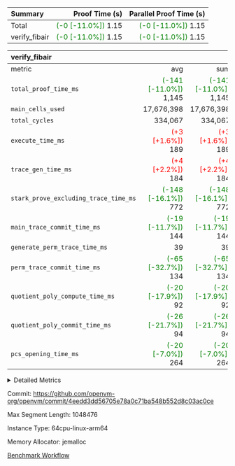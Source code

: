 | Summary | Proof Time (s) | Parallel Proof Time (s) |
|:---|---:|---:|
| Total | <span style='color: green'>(-0 [-11.0%])</span> 1.15 | <span style='color: green'>(-0 [-11.0%])</span> 1.15 |
| verify_fibair | <span style='color: green'>(-0 [-11.0%])</span> 1.15 | <span style='color: green'>(-0 [-11.0%])</span> 1.15 |


| verify_fibair |||||
|:---|---:|---:|---:|---:|
|metric|avg|sum|max|min|
| `total_proof_time_ms ` | <span style='color: green'>(-141 [-11.0%])</span> 1,145 | <span style='color: green'>(-141 [-11.0%])</span> 1,145 | <span style='color: green'>(-141 [-11.0%])</span> 1,145 | <span style='color: green'>(-141 [-11.0%])</span> 1,145 |
| `main_cells_used     ` |  17,676,398 |  17,676,398 |  17,676,398 |  17,676,398 |
| `total_cycles        ` |  334,067 |  334,067 |  334,067 |  334,067 |
| `execute_time_ms     ` | <span style='color: red'>(+3 [+1.6%])</span> 189 | <span style='color: red'>(+3 [+1.6%])</span> 189 | <span style='color: red'>(+3 [+1.6%])</span> 189 | <span style='color: red'>(+3 [+1.6%])</span> 189 |
| `trace_gen_time_ms   ` | <span style='color: red'>(+4 [+2.2%])</span> 184 | <span style='color: red'>(+4 [+2.2%])</span> 184 | <span style='color: red'>(+4 [+2.2%])</span> 184 | <span style='color: red'>(+4 [+2.2%])</span> 184 |
| `stark_prove_excluding_trace_time_ms` | <span style='color: green'>(-148 [-16.1%])</span> 772 | <span style='color: green'>(-148 [-16.1%])</span> 772 | <span style='color: green'>(-148 [-16.1%])</span> 772 | <span style='color: green'>(-148 [-16.1%])</span> 772 |
| `main_trace_commit_time_ms` | <span style='color: green'>(-19 [-11.7%])</span> 144 | <span style='color: green'>(-19 [-11.7%])</span> 144 | <span style='color: green'>(-19 [-11.7%])</span> 144 | <span style='color: green'>(-19 [-11.7%])</span> 144 |
| `generate_perm_trace_time_ms` |  39 |  39 |  39 |  39 |
| `perm_trace_commit_time_ms` | <span style='color: green'>(-65 [-32.7%])</span> 134 | <span style='color: green'>(-65 [-32.7%])</span> 134 | <span style='color: green'>(-65 [-32.7%])</span> 134 | <span style='color: green'>(-65 [-32.7%])</span> 134 |
| `quotient_poly_compute_time_ms` | <span style='color: green'>(-20 [-17.9%])</span> 92 | <span style='color: green'>(-20 [-17.9%])</span> 92 | <span style='color: green'>(-20 [-17.9%])</span> 92 | <span style='color: green'>(-20 [-17.9%])</span> 92 |
| `quotient_poly_commit_time_ms` | <span style='color: green'>(-26 [-21.7%])</span> 94 | <span style='color: green'>(-26 [-21.7%])</span> 94 | <span style='color: green'>(-26 [-21.7%])</span> 94 | <span style='color: green'>(-26 [-21.7%])</span> 94 |
| `pcs_opening_time_ms ` | <span style='color: green'>(-20 [-7.0%])</span> 264 | <span style='color: green'>(-20 [-7.0%])</span> 264 | <span style='color: green'>(-20 [-7.0%])</span> 264 | <span style='color: green'>(-20 [-7.0%])</span> 264 |



<details>
<summary>Detailed Metrics</summary>

|  | verify_program_compile_ms | total_cells | stark_prove_excluding_trace_time_ms | quotient_poly_compute_time_ms | quotient_poly_commit_time_ms | perm_trace_commit_time_ms | pcs_opening_time_ms | main_trace_commit_time_ms |
| --- | --- | --- | --- | --- | --- | --- | --- |
|  | 7 | 65,536 | 35 | 1 | 6 | 0 | 20 | 7 | 

| air_name | rows | quotient_deg | main_cols | interactions | constraints | cells |
| --- | --- | --- | --- | --- | --- | --- |
| AccessAdapterAir<2> |  | 2 |  | 5 | 12 |  | 
| AccessAdapterAir<4> |  | 2 |  | 5 | 12 |  | 
| AccessAdapterAir<8> |  | 2 |  | 5 | 12 |  | 
| FibonacciAir | 32,768 | 1 | 2 |  | 5 | 65,536 | 
| FriReducedOpeningAir |  | 2 |  | 39 | 71 |  | 
| JalRangeCheckAir |  | 2 |  | 9 | 14 |  | 
| NativePoseidon2Air<BabyBearParameters>, 1> |  | 2 |  | 136 | 572 |  | 
| PhantomAir |  | 2 |  | 3 | 5 |  | 
| ProgramAir |  | 1 |  | 1 | 4 |  | 
| VariableRangeCheckerAir |  | 1 |  | 1 | 4 |  | 
| VmAirWrapper<AluNativeAdapterAir, FieldArithmeticCoreAir> |  | 2 |  | 15 | 27 |  | 
| VmAirWrapper<BranchNativeAdapterAir, BranchEqualCoreAir<1> |  | 2 |  | 11 | 25 |  | 
| VmAirWrapper<NativeAdapterAir<2, 0>, PublicValuesCoreAir> |  | 2 |  | 11 | 29 |  | 
| VmAirWrapper<NativeLoadStoreAdapterAir<1>, NativeLoadStoreCoreAir<1> |  | 2 |  | 15 | 20 |  | 
| VmAirWrapper<NativeLoadStoreAdapterAir<4>, NativeLoadStoreCoreAir<4> |  | 2 |  | 15 | 20 |  | 
| VmAirWrapper<NativeVectorizedAdapterAir<4>, FieldExtensionCoreAir> |  | 2 |  | 15 | 27 |  | 
| VmConnectorAir |  | 2 |  | 5 | 11 |  | 
| VolatileBoundaryAir |  | 2 |  | 7 | 19 |  | 

| group | trace_gen_time_ms | total_proof_time_ms | total_cycles | total_cells | stark_prove_excluding_trace_time_ms | quotient_poly_compute_time_ms | quotient_poly_commit_time_ms | perm_trace_commit_time_ms | pcs_opening_time_ms | main_trace_commit_time_ms | main_cells_used | generate_perm_trace_time_ms | execute_time_ms |
| --- | --- | --- | --- | --- | --- | --- | --- | --- | --- | --- | --- | --- | --- |
| verify_fibair | 184 | 1,145 | 334,067 | 62,474,410 | 772 | 92 | 94 | 134 | 264 | 144 | 17,676,398 | 39 | 189 | 

| group | air_name | rows | prep_cols | perm_cols | main_cols | cells |
| --- | --- | --- | --- | --- | --- | --- |
| verify_fibair | AccessAdapterAir<2> | 131,072 |  | 16 | 11 | 3,538,944 | 
| verify_fibair | AccessAdapterAir<4> | 65,536 |  | 16 | 13 | 1,900,544 | 
| verify_fibair | AccessAdapterAir<8> | 128 |  | 16 | 17 | 4,224 | 
| verify_fibair | FriReducedOpeningAir | 2,048 |  | 84 | 27 | 227,328 | 
| verify_fibair | JalRangeCheckAir | 32,768 |  | 28 | 12 | 1,310,720 | 
| verify_fibair | NativePoseidon2Air<BabyBearParameters>, 1> | 32,768 |  | 312 | 398 | 23,265,280 | 
| verify_fibair | PhantomAir | 16,384 |  | 12 | 6 | 294,912 | 
| verify_fibair | ProgramAir | 8,192 |  | 8 | 10 | 147,456 | 
| verify_fibair | VariableRangeCheckerAir | 262,144 | 2 | 8 | 1 | 2,359,296 | 
| verify_fibair | VmAirWrapper<AluNativeAdapterAir, FieldArithmeticCoreAir> | 262,144 |  | 36 | 29 | 17,039,360 | 
| verify_fibair | VmAirWrapper<BranchNativeAdapterAir, BranchEqualCoreAir<1> | 32,768 |  | 28 | 23 | 1,671,168 | 
| verify_fibair | VmAirWrapper<NativeLoadStoreAdapterAir<1>, NativeLoadStoreCoreAir<1> | 65,536 |  | 40 | 21 | 3,997,696 | 
| verify_fibair | VmAirWrapper<NativeLoadStoreAdapterAir<4>, NativeLoadStoreCoreAir<4> | 32,768 |  | 40 | 27 | 2,195,456 | 
| verify_fibair | VmAirWrapper<NativeVectorizedAdapterAir<4>, FieldExtensionCoreAir> | 32,768 |  | 36 | 38 | 2,424,832 | 
| verify_fibair | VmConnectorAir | 2 | 1 | 16 | 5 | 42 | 
| verify_fibair | VolatileBoundaryAir | 65,536 |  | 20 | 12 | 2,097,152 | 

| group | trace_height_constraint | weighted_sum | threshold |
| --- | --- | --- | --- |
| verify_fibair | 0 | 1,085,444 | 2,013,265,921 | 
| verify_fibair | 1 | 5,411,200 | 2,013,265,921 | 
| verify_fibair | 2 | 542,722 | 2,013,265,921 | 
| verify_fibair | 3 | 5,476,612 | 2,013,265,921 | 
| verify_fibair | 4 | 65,536 | 2,013,265,921 | 
| verify_fibair | 5 | 12,851,850 | 2,013,265,921 | 

| trace_height_constraint | threshold |
| --- | --- |
| 0 | 2,013,265,921 | 

</details>


Commit: https://github.com/openvm-org/openvm/commit/4eedd3dd56705e78a0c71ba548b552d8c03ac0ce

Max Segment Length: 1048476

Instance Type: 64cpu-linux-arm64

Memory Allocator: jemalloc

[Benchmark Workflow](https://github.com/openvm-org/openvm/actions/runs/14790289946)
